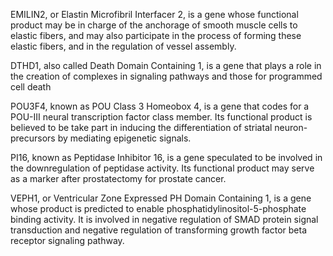 EMILIN2, or Elastin Microfibril Interfacer 2, is a gene whose functional product may be in charge of the anchorage of smooth muscle cells to elastic fibers, and may also participate in the process of forming these elastic fibers, and in the regulation of vessel assembly.

DTHD1, also called Death Domain Containing 1, is a gene that plays a role in the creation of complexes in signaling pathways and those for programmed cell death

POU3F4, known as POU Class 3 Homeobox 4, is a gene that codes for a POU-III neural transcription factor class member. Its functional product is believed to be take part in inducing the differentiation of striatal neuron-precursors by mediating epigenetic signals.

PI16, known as Peptidase Inhibitor 16, is a gene speculated to be involved in the downregulation of peptidase activity. Its functional product may serve as a marker after prostatectomy for prostate cancer.

VEPH1, or Ventricular Zone Expressed PH Domain Containing 1, is a gene whose product is predicted to enable phosphatidylinositol-5-phosphate binding activity. It is involved in negative regulation of SMAD protein signal transduction and negative regulation of transforming growth factor beta receptor signaling pathway.
